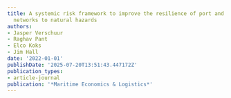 ```yaml
---
title: A systemic risk framework to improve the resilience of port and supply-chain
  networks to natural hazards
authors:
- Jasper Verschuur
- Raghav Pant
- Elco Koks
- Jim Hall
date: '2022-01-01'
publishDate: '2025-07-20T13:51:43.447172Z'
publication_types:
- article-journal
publication: '*Maritime Economics & Logistics*'
---
```

